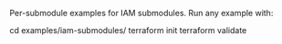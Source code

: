 Per-submodule examples for IAM submodules. Run any example with:

cd examples/iam-submodules/<subdir>
terraform init
terraform validate

